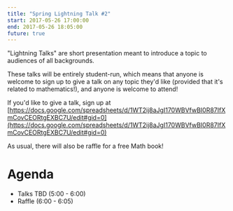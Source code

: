 ```yaml
---
title: "Spring Lightning Talk #2"
start: 2017-05-26 17:00:00
end: 2017-05-26 18:05:00
future: true
---
```


"Lightning Talks" are short presentation meant to introduce a topic to
audiences of all backgrounds.

These talks will be entirely student-run, which means that anyone is
welcome to sign up to give a talk on any topic they'd like (provided
that it's related to mathematics!), and anyone is welcome to attend!

If you'd like to give a talk, sign up at
[https://docs.google.com/spreadsheets/d/1WT2ij8aJgI170WBVfwBI0R87IfXmCovCEORtgEXBC7U/edit#gid=0](https://docs.google.com/spreadsheets/d/1WT2ij8aJgI170WBVfwBI0R87IfXmCovCEORtgEXBC7U/edit#gid=0)

As usual, there will also be raffle for a free Math book!

# Agenda
- Talks TBD (5:00 - 6:00)
- Raffle (6:00 - 6:05)
